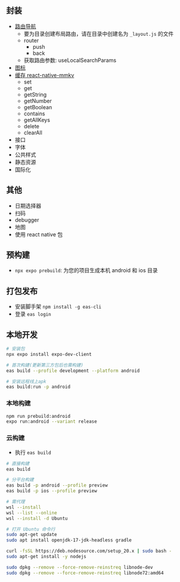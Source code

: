## 封装

- [路由导航](https://docs.expo.dev/router/introduction/)
  - 要为目录创建布局路由，请在目录中创建名为 `_layout.js` 的文件
  - router
    - push
    - back
  - 获取路由参数: useLocalSearchParams
- [图标](https://expo.nodejs.cn/guides/icons/#expovector-icons)
- [缓存 react-native-mmkv](https://github.com/mrousavy/react-native-mmkv)
  - set
  - get
  - getString
  - getNumber
  - getBoolean
  - contains
  - getAllKeys
  - delete
  - clearAll
- 接口
- 字体
- 公共样式
- 静态资源
- 国际化

## 其他

- 日期选择器
- 扫码
- debugger
- 地图
- 使用 react native 包

## 预构建

- `npx expo prebuild`: 为您的项目生成本机 android 和 ios 目录

## 打包发布

- 安装脚手架 `npm install -g eas-cli`
- 登录 `eas login`

## 本地开发

```sh
# 安装包
npx expo install expo-dev-client

# 首次构建(更新第三方包后也需构建)
eas build --profile development --platform android

# 安装远程线上apk
eas build:run -p android
```

### 本地构建

```sh
npm run prebuild:android
expo run:android --variant release
```

### 云构建

- 执行 `eas build`

```sh
# 直接构建
eas build

# 分平台构建
eas build -p android --profile preview
eas build -p ios --profile preview
```

```sh
# 需代理
wsl --install
wsl --list --online
wsl --install -d Ubuntu

# 打开 Ubuntu 命令行
sudo apt-get update
sudo apt install openjdk-17-jdk-headless gradle

curl -fsSL https://deb.nodesource.com/setup_20.x | sudo bash -
sudo apt-get install -y nodejs

sudo dpkg --remove --force-remove-reinstreq libnode-dev
sudo dpkg --remove --force-remove-reinstreq libnode72:amd64
```
